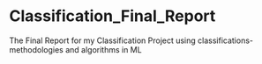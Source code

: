 # Classification_Final_Report
The Final Report for my Classification Project using classifications-methodologies and algorithms in ML
